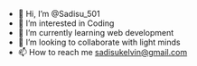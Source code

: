 - 👋 Hi, I’m @Sadisu_501
- 👀 I’m interested in Coding
- 🌱 I’m currently learning web development 
- 💞️ I’m looking to collaborate with light minds 
- 📫 How to reach me sadisukelvin@gmail.com 

<!---
Sadisu-501/Sadisu-501 is a ✨ special ✨ repository because its `README.md` (this file) appears on your GitHub profile.
You can click the Preview link to take a look at your changes.
--->
